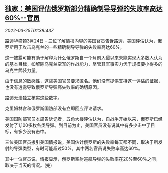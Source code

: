 <!--1648173663000-->
[独家：美国评估俄罗斯部分精确制导导弹的失败率高达60%--官员](https://cn.reuters.com/article/us-russia-missile-failure-0325-idCNKCS2LM04M)
------

<div><i>2022-03-25T01:38:43Z</i></div><p>路透华盛顿3月24日 - 三位了解情报内容的美国官员告诉路透，美国评估认为，俄罗斯用于攻击乌克兰的一些精确制导导弹的失败率高达60%。</p><p>这一披露可能有助于解释为什么俄罗斯自一个月前入侵以来未能实现大多数人认为的基本目标，如解除乌克兰空军的作战能力，尽管其军事实力优于规模要小得多的乌克兰武装力量。</p><p>由于信息的敏感性，这些美国官员要求匿名。他们没有提供支持这一评估的证据，也没有透露导致俄罗斯导弹高失败率的确切原因。</p><p>路透无法独立核实这些数字。</p><p>克里姆林宫和俄罗斯国防部没有立即回应评论请求。</p><p>美国国防部官员本周告诉记者，五角大楼评估认为，自战争开始以来，俄罗斯已经发射了1,100多枚各类导弹。到目前为止，美国官员没有说其中有多少击中了目标，有多少没有击中。</p><p>三位美国官员援引美国情报说，美国估计俄罗斯的失败率每天都不同，取决于所发射的导弹类型，有时可能超过50%。其中两名官员说失败率高达60%。</p><p>其中一位官员说，情报显示，俄罗斯空射巡航导弹的失败率在20%至60%之间，取决于当天的情况。(完)</p>
